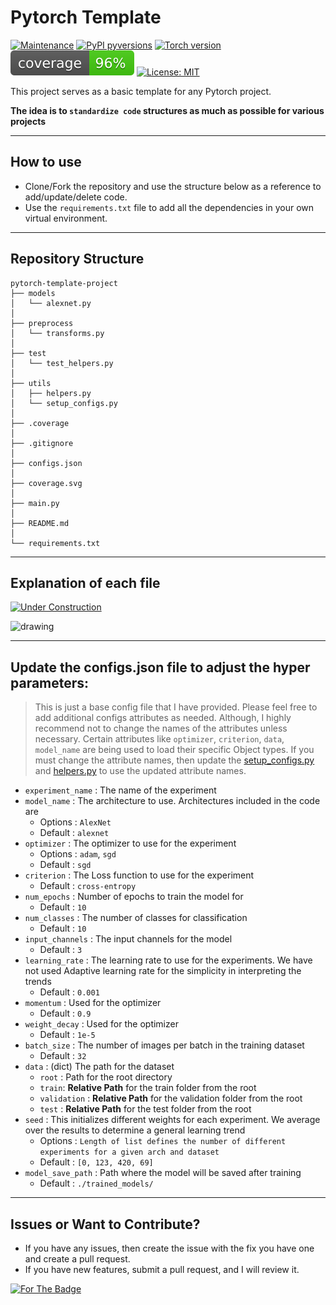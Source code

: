 # Pytorch Template
[![Maintenance](https://img.shields.io/badge/Maintained%3F-yes-green.svg)](https://GitHub.com/Naereen/StrapDown.js/graphs/commit-activity)
[![PyPI pyversions](https://img.shields.io/badge/python-3.8-blue)](https://img.shields.io/badge/python-3.8-blue)
[![Torch version](https://img.shields.io/badge/torch-1.10.2-orange)](https://img.shields.io/badge/torch-1.10.2-orange)
[![Code Coverage](coverage.svg)](coverage.svg)
[![License: MIT](https://img.shields.io/badge/License-MIT-yellow.svg)](https://opensource.org/licenses/MIT)


This project serves as a basic template for any Pytorch project. 

<b>The idea is to `standardize code` structures as much as possible for various projects</b>

___

## How to use

- Clone/Fork the repository and use the structure below as a reference to add/update/delete code.
- Use the `requirements.txt` file to add all the dependencies in your own virtual environment.

___

## Repository Structure
```
pytorch-template-project
├── models
│   └── alexnet.py
│ 
├── preprocess
│   └── transforms.py 
│ 
├── test
│   └── test_helpers.py
│ 
├── utils
│   ├── helpers.py
│   └── setup_configs.py
│ 
├── .coverage
│ 
├── .gitignore
│ 
├── configs.json
│ 
├── coverage.svg
│ 
├── main.py
│ 
├── README.md
│ 
└── requirements.txt
```

___

## Explanation of each file

[![Under Construction](https://img.shields.io/badge/Under-Construction-red)](https://img.shields.io/badge/Under-Construction-red)

<img src="https://freevector-images.s3.amazonaws.com/uploads/vector/preview/40797/FreeVectorConstructionIllustrationyc1121_generated.jpg" alt="drawing" style="width:200px;"/>

---
## Update the configs.json file to adjust the hyper parameters:

> This is just a base config file that I have provided. Please feel free to add additional configs attributes as needed.
> Although, I highly recommend not to change the names of the attributes unless necessary. 
> Certain attributes like `optimizer`, `criterion`, `data`, `model_name` are being used to load their specific Object types.
> If you must change the attribute names, then update the [setup_configs.py](utils/setup_configs.py) 
> and [helpers.py](utils/helpers.py) 
> to use the updated attribute names.

- `experiment_name` : The name of the experiment
- `model_name` : The architecture to use. Architectures included in the code are 
  - Options : `AlexNet`
  - Default : `alexnet`
- `optimizer` : The optimizer to use for the experiment
  - Options : `adam`, `sgd`
  - Default : `sgd`
- `criterion` : The Loss function to use for the experiment
  - Default : `cross-entropy`
- `num_epochs` : Number of epochs to train the model for
  - Default : `10` 
- `num_classes` : The number of classes for classification
  - Default : `10`
- `input_channels` : The input channels for the model
  - Default : `3`
- `learning_rate` : The learning rate to use for the experiments. We have not used Adaptive learning rate for the simplicity in interpreting the trends
  - Default : `0.001`
- `momentum` : Used for the optimizer
  - Default : `0.9`
- `weight_decay` : Used for the optimizer
  - Default : `1e-5`
- `batch_size` : The number of images per batch in the training dataset
  - Default : `32`
- `data` : (dict) The path for the dataset
  - `root` : Path for the root directory
  - `train`: **Relative Path** for the train folder from the root
  - `validation` : **Relative Path** for the validation folder from the root
  - `test` : **Relative Path** for the test folder from the root
- `seed` : This initializes different weights for each experiment. We average over the results to determine a general learning trend
  - Options : `Length of list defines the number of different experiments for a given arch and dataset`
  - Default : `[0, 123, 420, 69]`
- `model_save_path` : Path where the model will be saved after training
  - Default : `./trained_models/`

___

## Issues or Want to Contribute?

- If you have any issues, then create the issue with the fix you have one and create a pull request.
- If you have new features, submit a pull request, and I will review it.

[![For The Badge](https://forthebadge.com/images/badges/built-with-love.svg)](https://forthebadge.com)

